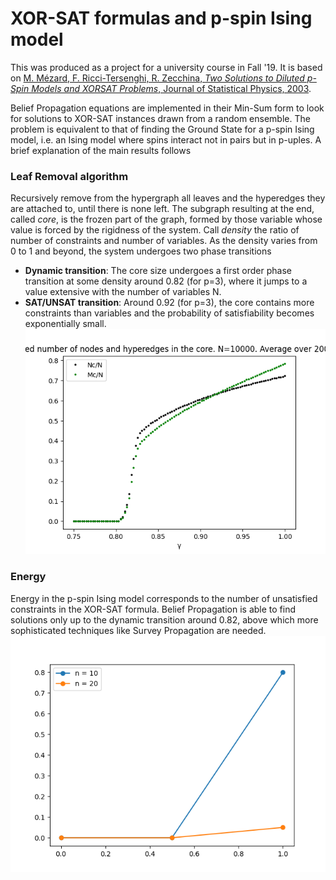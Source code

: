 # XOR-SAT formulas and p-spin Ising model
This was produced as a project for a university course in Fall '19. 
It is based on [M. Mézard, F. Ricci-Tersenghi, R. Zecchina, *Two Solutions to Diluted p-Spin Models
and XORSAT Problems*, Journal of Statistical Physics, 2003](http://chimera.roma1.infn.it/FEDERICO/Publications_files/2003_JSP_111_505.pdf).

Belief Propagation equations are implemented in their Min-Sum form to look for solutions to XOR-SAT instances drawn from a random ensemble. The problem is equivalent to that of finding the Ground State for a p-spin Ising model, i.e. an Ising model where spins interact not in pairs but in p-uples.
A brief explanation of the main results follows
### Leaf Removal algorithm
 Recursively remove from the hypergraph all leaves and the hyperedges they are attached to, until there is none left. The subgraph resulting at the end, called *core*, is the frozen part of the graph, formed by those variable whose value is forced by the rigidness of the system.
 Call *density* the ratio of number of constraints and number of variables. As the density varies from 0 to 1 and beyond, the system undergoes two phase transitions
 - **Dynamic transition**: The core size undergoes a first order phase transition at some density around 0.82 (for p=3), where it jumps to a value extensive with the number of variables N. 
 - **SAT/UNSAT transition**: Around 0.92 (for p=3),  the core contains more constraints than variables and the probability of satisfiability becomes exponentially small. ![core](https://github.com/stecrotti/xorsat/blob/master/images/core.png?raw=true "Core")
 
 ### Energy
 Energy in the p-spin Ising model corresponds to the number of unsatisfied constraints in the XOR-SAT formula. Belief Propagation is able to find solutions only up to the dynamic transition around 0.82, above which more sophisticated techniques like Survey Propagation are needed.
 ![energy](https://github.com/stecrotti/xorsat/blob/master/images/energy.png?raw=true  "Energy")
 
 

  
 


<!--stackedit_data:
eyJoaXN0b3J5IjpbMTQ5NTI0MDU5LC00ODQ4NjExMzksMTEyND
MzNDYzMSwtOTU1ODA1ODQxLC0yMDk2Nzg5MjIwLDEwNTk4OTI5
NTAsMjA4MzY3NDkzLDEwMjU4NTU3MzVdfQ==
-->